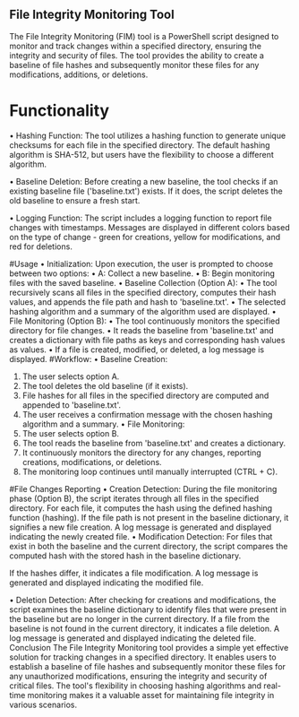 ## File Integrity Monitoring Tool

The File Integrity Monitoring (FIM) tool is a PowerShell script designed to monitor and track changes within a specified directory, ensuring the integrity and security of files. The tool provides the ability to create a baseline of file hashes and subsequently monitor these files for any modifications, additions, or deletions.
# Functionality
•	Hashing Function:
The tool utilizes a hashing function to generate unique checksums for each file in the specified directory. The default hashing algorithm is SHA-512, but users have the flexibility to choose a different algorithm.

•	Baseline Deletion:
Before creating a new baseline, the tool checks if an existing baseline file ('baseline.txt') exists. If it does, the script deletes the old baseline to ensure a fresh start.

•	Logging Function:
The script includes a logging function to report file changes with timestamps. Messages are displayed in different colors based on the type of change - green for creations, yellow for modifications, and red for deletions.

#Usage
•	Initialization: Upon execution, the user is prompted to choose between two options:
•	A: Collect a new baseline.
•	B: Begin monitoring files with the saved baseline.
•	Baseline Collection (Option A):
•	The tool recursively scans all files in the specified directory, computes their hash values, and appends the file path and hash to 'baseline.txt'.
•	The selected hashing algorithm and a summary of the algorithm used are displayed.
•	File Monitoring (Option B):
•	The tool continuously monitors the specified directory for file changes.
•	It reads the baseline from 'baseline.txt' and creates a dictionary with file paths as keys and corresponding hash values as values.
•	If a file is created, modified, or deleted, a log message is displayed.
#Workflow:
•	Baseline Creation:
1.	The user selects option A.
2.	The tool deletes the old baseline (if it exists).
3.	File hashes for all files in the specified directory are computed and appended to 'baseline.txt'.
4.	The user receives a confirmation message with the chosen hashing algorithm and a summary.
•	File Monitoring:
1.	The user selects option B.
2.	The tool reads the baseline from 'baseline.txt' and creates a dictionary.
3.	It continuously monitors the directory for any changes, reporting creations, modifications, or deletions.
4.	The monitoring loop continues until manually interrupted (CTRL + C).

#File Changes Reporting
•	Creation Detection:
During the file monitoring phase (Option B), the script iterates through all files in the specified directory.
For each file, it computes the hash using the defined hashing function (hashing).
If the file path is not present in the baseline dictionary, it signifies a new file creation.
A log message is generated and displayed indicating the newly created file.
•	Modification Detection:
For files that exist in both the baseline and the current directory, the script compares the computed hash with the stored hash in the baseline dictionary.

If the hashes differ, it indicates a file modification.
A log message is generated and displayed indicating the modified file.

•	Deletion Detection:
After checking for creations and modifications, the script examines the baseline dictionary to identify files that were present in the baseline but are no longer in the current directory.
If a file from the baseline is not found in the current directory, it indicates a file deletion.
A log message is generated and displayed indicating the deleted file.
Conclusion
The File Integrity Monitoring tool provides a simple yet effective solution for tracking changes in a specified directory. It enables users to establish a baseline of file hashes and subsequently monitor these files for any unauthorized modifications, ensuring the integrity and security of critical files. The tool's flexibility in choosing hashing algorithms and real-time monitoring makes it a valuable asset for maintaining file integrity in various scenarios.

